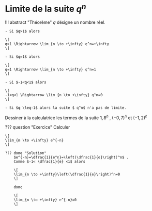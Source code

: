 # Limite de la suite $q^n$


!!! abstract "Théorème"
	$q$ désigne un nombre réel.
	
	- Si $q>1$ alors 
	
	\[
	q>1 \Rightarrow \lim_{n \to +\infty} q^n=+\infty
	\]
	
	- Si $q=1$ alors 
	
	\[
	q=1 \Rightarrow \lim_{n \to +\infty} q^n=1
	\]
	
	- Si $-1<q<1$ alors 
	
	\[
	-1<q<1 \Rightarrow \lim_{n \to +\infty} q^n=0
	\]
	
	- Si $q \leq-1$ alors la suite $ q^n$ n'a pas de limite.


Dessiner à la calculatrice les termes de la  suite $1,8^n$ , $(-0,7)^n$ et $(-1,2)^n$


??? question "Exercice"
	Calculer 
	
	\[
	\lim_{n \to +\infty} e^{-n}
	\]

	??? done "Solution"
		$e^{-n}=\dfrac{1}{e^n}=\left(\dfrac{1}{e}\right)^n$ . 
		Comme $-1< \dfrac{1}{e} <1$ alors 
		
		\[
		\lim_{n \to +\infty}\left(\dfrac{1}{e}\right)^n=0
		\]
		
		donc 
		
		\[
		\lim_{n \to +\infty} e^{-n}=0
		\]

